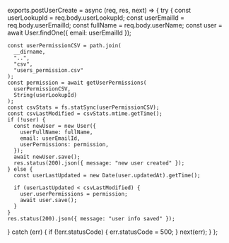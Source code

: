 exports.postUserCreate = async (req, res, next) => {
  try {
    const userLookupId = req.body.userLookupId;
    const userEmailId = req.body.userEmailId;
    const fullName = req.body.userName;
    const user = await User.findOne({ email: userEmailId });

    const userPermissionCSV = path.join(
      __dirname,
      "..",
      "csv",
      "users_permission.csv"
    );
    const permission = await getUserPermissions(
      userPermissionCSV,
      String(userLookupId)
    );
    const csvStats = fs.statSync(userPermissionCSV);
    const csvLastModified = csvStats.mtime.getTime();
    if (!user) {
      const newUser = new User({
        userFullName: fullName,
        email: userEmailId,
        userPermissions: permission,
      });
      await newUser.save();
      res.status(200).json({ message: "new user created" });
    } else {
      const userLastUpdated = new Date(user.updatedAt).getTime();

      if (userLastUpdated < csvLastModified) {
        user.userPermissions = permission;
        await user.save();
      }
    }
    res.status(200).json({ message: "user info saved" });
  } catch (err) {
    if (!err.statusCode) {
      err.statusCode = 500;
    }
    next(err);
  }
};

